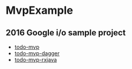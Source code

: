 # MvpExample

## 2016 Google i/o sample project
- [todo-mvp](https://github.com/googlesamples/android-architecture/tree/todo-mvp)
- [todo-mvp-dagger](https://github.com/googlesamples/android-architecture/tree/todo-mvp-dagger)
- [todo-mvp-rxjava](https://github.com/googlesamples/android-architecture/tree/todo-mvp-rxjava/)
